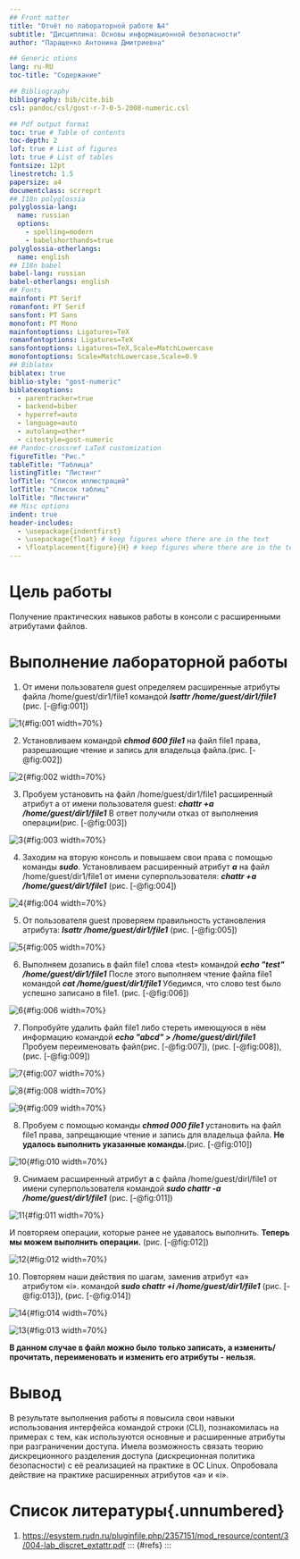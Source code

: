 ```yaml
---
## Front matter
title: "Отчёт по лабораторной работе №4"
subtitle: "Дисциплина: Основы информационной безопасности"
author: "Паращенко Антонина Дмитриевна"

## Generic otions
lang: ru-RU
toc-title: "Содержание"

## Bibliography
bibliography: bib/cite.bib
csl: pandoc/csl/gost-r-7-0-5-2008-numeric.csl

## Pdf output format
toc: true # Table of contents
toc-depth: 2
lof: true # List of figures
lot: true # List of tables
fontsize: 12pt
linestretch: 1.5
papersize: a4
documentclass: scrreprt
## I18n polyglossia
polyglossia-lang:
  name: russian
  options:
	- spelling=modern
	- babelshorthands=true
polyglossia-otherlangs:
  name: english
## I18n babel
babel-lang: russian
babel-otherlangs: english
## Fonts
mainfont: PT Serif
romanfont: PT Serif
sansfont: PT Sans
monofont: PT Mono
mainfontoptions: Ligatures=TeX
romanfontoptions: Ligatures=TeX
sansfontoptions: Ligatures=TeX,Scale=MatchLowercase
monofontoptions: Scale=MatchLowercase,Scale=0.9
## Biblatex
biblatex: true
biblio-style: "gost-numeric"
biblatexoptions:
  - parentracker=true
  - backend=biber
  - hyperref=auto
  - language=auto
  - autolang=other*
  - citestyle=gost-numeric
## Pandoc-crossref LaTeX customization
figureTitle: "Рис."
tableTitle: "Таблица"
listingTitle: "Листинг"
lofTitle: "Список иллюстраций"
lotTitle: "Список таблиц"
lolTitle: "Листинги"
## Misc options
indent: true
header-includes:
  - \usepackage{indentfirst}
  - \usepackage{float} # keep figures where there are in the text
  - \floatplacement{figure}{H} # keep figures where there are in the text
---
```


# Цель работы

Получение практических навыков работы в консоли с расширенными атрибутами файлов. 

# Выполнение лабораторной работы
1)  От имени пользователя guest определяем расширенные атрибуты файла /home/guest/dir1/file1 командой ***lsattr /home/guest/dir1/file1***
 (рис. [-@fig:001])
 
![1](1.JPG){#fig:001 width=70%}

2)  Установливаем командой ***chmod 600 file1*** на файл file1 права, разрешающие чтение и запись для владельца файла.(рис. [-@fig:002])

![2](2.JPG){#fig:002 width=70%}

3)  Пробуем установить на файл /home/guest/dir1/file1 расширенный атрибут a от имени пользователя guest: ***chattr +a /home/guest/dir1/file1***
В ответ получили отказ от выполнения операции(рис. [-@fig:003])

![3](3.JPG){#fig:003 width=70%}

4) Заходим на вторую консоль и повышаем свои права с помощью команды ***sudo***. Установливаем расширенный атрибут ***a*** на файл /home/guest/dir1/file1 от имени суперпользователя: ***chattr +a /home/guest/dir1/file1*** (рис. [-@fig:004])

![4](4.JPG){#fig:004 width=70%}

5) От пользователя guest проверяем правильность установления атрибута: ***lsattr /home/guest/dir1/file1*** (рис. [-@fig:005])

![5](5.JPG){#fig:005 width=70%}

6) Выполняем дозапись в файл file1 слова «test» командой ***echo "test" /home/guest/dir1/file1***
После этого выполняем чтение файла file1 командой ***cat /home/guest/dir1/file1***
Убедимся, что слово test было успешно записано в file1. (рис. [-@fig:006])

![6](6.JPG){#fig:006 width=70%}

7) Попробуйте удалить файл file1 либо стереть имеющуюся в нём информацию командой ***echo "abcd" > /home/guest/dirl/file1*** 
Пробуем переименовать файл(рис. [-@fig:007]), (рис. [-@fig:008]), (рис. [-@fig:009])

![7](7.JPG){#fig:007 width=70%}

![8](8.JPG){#fig:008 width=70%}

![9](9.JPG){#fig:009 width=70%}

8) Пробуем с помощью команды ***chmod 000 file1*** установить на файл file1 права, запрещающие чтение и запись для владельца файла. **Не удалось выполнить указанные команды.**(рис. [-@fig:010])

![10](10.JPG){#fig:010 width=70%}

9) Снимаем расширенный атрибут **a** с файла /home/guest/dirl/file1 от
имени суперпользователя командой ***sudo chattr -a /home/guest/dir1/file1*** (рис. [-@fig:011])

![11](11.JPG){#fig:011 width=70%}

И повторяем операции, которые ранее не удавалось выполнить. **Теперь мы можем выполнить операции.** (рис. [-@fig:012])

![12](12.JPG){#fig:012 width=70%}

10) Повторяем наши действия по шагам, заменив атрибут «a» атрибутом «i». командой ***sudo chattr +i /home/guest/dir1/file1*** (рис. [-@fig:013]), (рис. [-@fig:014])

![14](14.JPG){#fig:014 width=70%}

![13](13.JPG){#fig:013 width=70%}

**В данном случае в файл можно было только записать, а изменить/прочитать, переименовать и изменить его атрибуты - нельзя.**


# Вывод

В результате выполнения работы я повысила свои навыки использования интерфейса командой строки (CLI), познакомилась на примерах с тем, как используются основные и расширенные атрибуты при разграничении доступа. Имела возможность связать теорию дискреционного разделения доступа (дискреционная политика безопасности) с её реализацией на практике в ОС Linux. Опробовала действие на практике расширенных атрибутов «а» и «i».

# Список литературы{.unnumbered}
1) https://esystem.rudn.ru/pluginfile.php/2357151/mod_resource/content/3/004-lab_discret_extattr.pdf
::: {#refs}
:::